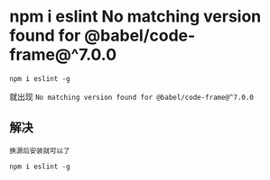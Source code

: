 
# npm i eslint No matching version found for @babel/code-frame@^7.0.0

```
npm i eslint -g
```

就出现  `No matching version found for @babel/code-frame@^7.0.0`




## 解决

```
换源后安装就可以了

npm i eslint -g
```
